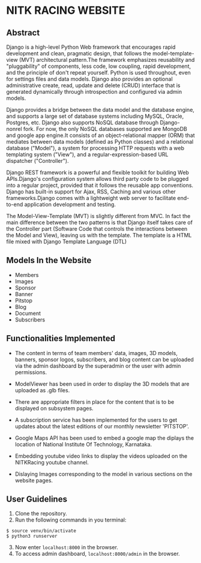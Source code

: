 # NITK RACING WEBSITE

## Abstract

Django is a high-level Python Web framework that encourages rapid development and clean, pragmatic design, that follows the model-template-view (MVT) architectural pattern.The framework emphasizes reusability and "pluggability" of components, less code, low coupling, rapid development, and the principle of don't repeat yourself. Python is used throughout, even for settings files and data models. Django also provides an optional administrative create, read, update and delete (CRUD) interface that is generated dynamically through introspection and configured via admin models.

Django provides a bridge between the data model and the database engine, and supports a large set of database systems including MySQL, Oracle, Postgres, etc. Django also supports NoSQL database through Django-nonrel fork. For now, the only NoSQL databases supported are MongoDB and google app engine.It consists of an object-relational mapper (ORM) that mediates between data models (defined as Python classes) and a relational database ("Model"), a system for processing HTTP requests with a web templating system ("View"), and a regular-expression-based URL dispatcher ("Controller"). 

Django REST framework is a powerful and flexible toolkit for building Web APIs.Django's configuration system allows third party code to be plugged into a regular project, provided that it follows the reusable app conventions. Django has built-in support for Ajax, RSS, Caching and various other frameworks.Django comes with a lightweight web server to facilitate end-to-end application development and testing.

The Model-View-Template (MVT) is slightly different from MVC. In fact the main difference between the two patterns is that Django itself takes care of the Controller part (Software Code that controls the interactions between the Model and View), leaving us with the template. The template is a HTML file mixed with Django Template Language (DTL)

## Models In the Website

- Members
- Images
- Sponsor
- Banner
- Pitstop
- Blog
- Document
- Subscribers

## Functionalities Implemented

- The content in terms of team members' data, images, 3D models, banners, sponsor logos, subscribers, and blog content can be uploaded via the admin dashboard by the superadmin or the user with admin permissions.

- ModelViewer has been used in order to display the 3D models that are uploaded as .glb files.

- There are appropriate filters in place for the content that is to be displayed on subsystem pages. 

- A subscription service has been implemented for the users to get updates about the latest editions of our monthly newsletter 'PITSTOP'.

- Google Maps API has been used to embed a google map the diplays the location of National Institute Of Technology, Karnataka.

- Embedding youtube video links to display the videos uploaded on the NITKRacing youtube channel.

- Dislaying Images corresponding to the model in various sections on the website pages.

## User Guidelines

1. Clone the repository.
2. Run the following commands in you terminal:

``` 
$ source venv/bin/activate
$ python3 runserver
```
3. Now enter ```localhost:8000``` in the browser.
4. To access admin dashboard, ```localhost:8000/admin``` in the browser.
